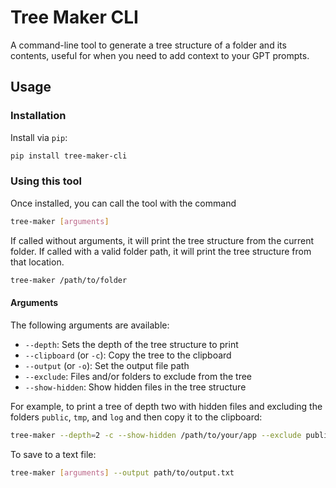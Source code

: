 # Tree Maker CLI

A command-line tool to generate a tree structure of a folder and its contents, useful for when you need to add context to your GPT prompts.

## Usage

### Installation

Install via `pip`:

```sh
pip install tree-maker-cli
```

### Using this tool

Once installed, you can call the tool with the command

```sh
tree-maker [arguments]
```

If called without arguments, it will print the tree structure from the current folder. If called with a valid folder path, it will print the tree structure from that location.

```sh
tree-maker /path/to/folder
```

#### Arguments

The following arguments are available:
 + `--depth`: Sets the depth of the tree structure to print
 + `--clipboard` (or `-c`): Copy the tree to the clipboard
 + `--output` (or `-o`): Set the output file path
 + `--exclude`: Files and/or folders to exclude from the tree
 + `--show-hidden`: Show hidden files in the tree structure

For example, to print a tree of depth two with hidden files and excluding the folders `public`, `tmp`, and `log` and then copy it to the clipboard:

```sh
tree-maker --depth=2 -c --show-hidden /path/to/your/app --exclude public tmp log
```

To save to a text file:

```sh
tree-maker [arguments] --output path/to/output.txt
```

